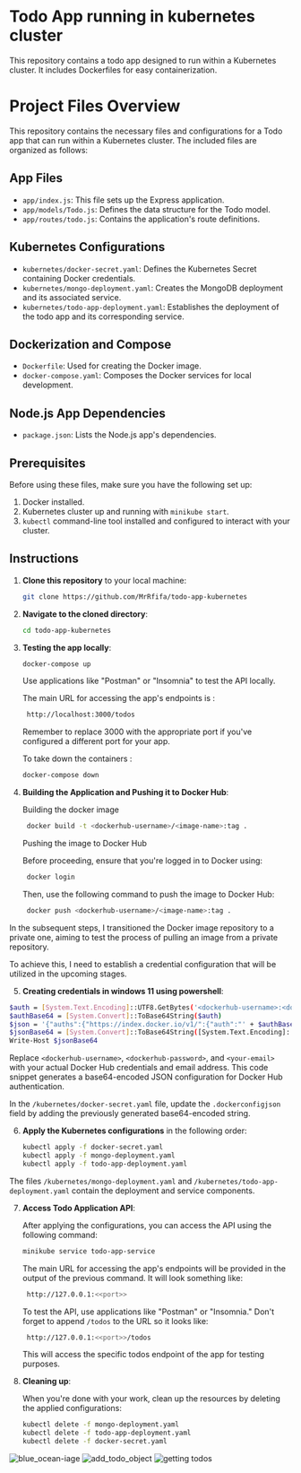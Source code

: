 
# Todo App running in kubernetes cluster

This repository contains a todo app designed to run within a Kubernetes cluster. It includes Dockerfiles for easy containerization.
# Project Files Overview

This repository contains the necessary files and configurations for a Todo app that can run within a Kubernetes cluster. The included files are organized as follows:

## App Files

- `app/index.js`: This file sets up the Express application.
- `app/models/Todo.js`: Defines the data structure for the Todo model.
- `app/routes/todo.js`: Contains the application's route definitions.

## Kubernetes Configurations

- `kubernetes/docker-secret.yaml`: Defines the Kubernetes Secret containing Docker credentials.
- `kubernetes/mongo-deployment.yaml`: Creates the MongoDB deployment and its associated service.
- `kubernetes/todo-app-deployment.yaml`: Establishes the deployment of the todo app and its corresponding service.

## Dockerization and Compose

- `Dockerfile`: Used for creating the Docker image.
- `docker-compose.yaml`: Composes the Docker services for local development.

## Node.js App Dependencies

- `package.json`: Lists the Node.js app's dependencies.
## Prerequisites

Before using these files, make sure you have the following set up:

1. Docker installed. 
2. Kubernetes cluster up and running with `minikube start`.
3. `kubectl` command-line tool installed and configured to interact with your cluster.
## Instructions

1. **Clone this repository** to your local machine:

    ```bash
    git clone https://github.com/MrRfifa/todo-app-kubernetes
    ```

2. **Navigate to the cloned directory**:

    ```bash
    cd todo-app-kubernetes
    ```
3. **Testing the app locally**:

    ```bash
    docker-compose up
    ```

    Use applications like "Postman" or "Insomnia" to test the API locally.

    The main URL for accessing the app's endpoints is : 
    ```bash
     http://localhost:3000/todos
    ```
    Remember to replace 3000 with the appropriate port if you've configured a different port for your app.

    To take down the containers :

    ```bash
    docker-compose down
    ```

4. **Building the Application and Pushing it to Docker Hub**:
    
    Building the docker image
    ```bash
     docker build -t <dockerhub-username>/<image-name>:tag .
    ```

    Pushing the image to Docker Hub

    Before proceeding, ensure that you're logged in to Docker using:
    
    ```bash
     docker login
    ```

    Then, use the following command to push the image to Docker Hub:

    ```bash
     docker push <dockerhub-username>/<image-name>:tag .
    ```

In the subsequent steps, I transitioned the Docker image repository to a private one, aiming to test the process of pulling an image from a private repository.

To achieve this, I need to establish a credential configuration that will be utilized in the upcoming stages.

5. **Creating credentials in windows 11 using powershell**:

```bash
$auth = [System.Text.Encoding]::UTF8.GetBytes('<dockerhub-username>:<dockerhub-password>')
$authBase64 = [System.Convert]::ToBase64String($auth)
$json = '{"auths":{"https://index.docker.io/v1/":{"auth":"' + $authBase64 + '","email":"<your-email>"}}}'
$jsonBase64 = [System.Convert]::ToBase64String([System.Text.Encoding]::UTF8.GetBytes($json))
Write-Host $jsonBase64
```

Replace `<dockerhub-username>`, `<dockerhub-password>`, and `<your-email>` with your actual Docker Hub credentials and email address. This code snippet generates a base64-encoded JSON configuration for Docker Hub authentication.

In the `/kubernetes/docker-secret.yaml` file, update the `.dockerconfigjson` field by adding the previously generated base64-encoded string.

6. **Apply the Kubernetes configurations** in the following order:

    ```bash
    kubectl apply -f docker-secret.yaml
    kubectl apply -f mongo-deployment.yaml
    kubectl apply -f todo-app-deployment.yaml
    ```
The files `/kubernetes/mongo-deployment.yaml` and `/kubernetes/todo-app-deployment.yaml` contain the deployment and service components.

7. **Access Todo Application API**:

    After applying the configurations, you can access the API using the following command:

    ```bash
    minikube service todo-app-service
    ```

    The main URL for accessing the app's endpoints will be provided in the output of the previous command. It will look something like:

    ```bash
     http://127.0.0.1:<<port>>
    ```
    To test the API, use applications like "Postman" or "Insomnia." Don't forget to append `/todos` to the URL so it looks like:

    ```bash
     http://127.0.0.1:<<port>>/todos
    ``` 

    This will access the specific todos endpoint of the app for testing purposes.

8. **Cleaning up**:

    When you're done with your work, clean up the resources by deleting the applied configurations:

    ```bash
    kubectl delete -f mongo-deployment.yaml
    kubectl delete -f todo-app-deployment.yaml
    kubectl delete -f docker-secret.yaml
    ```
![blue_ocean-iage](https://github.com/MrRfifa/todo-app-kubernetes/assets/101003527/655191f3-ae2a-475b-a5d4-fe297ca90b43)
![add_todo_object](https://github.com/MrRfifa/todo-app-kubernetes/assets/101003527/2a4b3f65-4ab9-49ac-9f81-a31eb279f0b4)
![getting todos](https://github.com/MrRfifa/todo-app-kubernetes/assets/101003527/3d05c27a-fb54-4930-b1ac-58432c610250)


